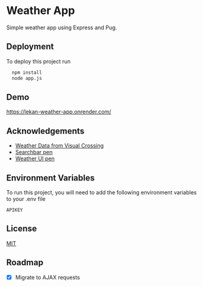
# Weather App

Simple weather app using Express and Pug.


## Deployment

To deploy this project run

```bash
  npm install
  node app.js
```


## Demo

https://lekan-weather-app.onrender.com/


## Acknowledgements

 - [Weather Data from Visual Crossing](https://www.visualcrossing.com/)
 - [Searchbar pen](https://codepen.io/zeeshanmukhtar1/pen/dymBYjQ)
 - [Weather UI pen](https://codepen.io/takeradi/pen/ONJzEv)
## Environment Variables

To run this project, you will need to add the following environment variables to your .env file

`APIKEY`
## License

[MIT](https://choosealicense.com/licenses/mit/)


## Roadmap

- [x] Migrate to AJAX requests

